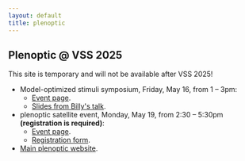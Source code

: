 ```yaml
---
layout: default
title: plenoptic
---
```


## Plenoptic @ VSS 2025

<a class=" notice-light">This site is temporary and will not be available after VSS 2025!</a>

- Model-optimized stimuli symposium, Friday, May 16, from 1 – 3pm:
  - [Event page](https://www.visionsciences.org/symposia/?sym=52).
  - [Slides from Billy's talk](https://presentations.plenoptic.org/2025-05-16_vss-symposium/slides.html).
- plenoptic satellite event, Monday, May 19, from 2:30 – 5:30pm **(registration is required)**:
  - [Event page](https://www.visionsciences.org/2025-plenoptic-satellite/).
  - [Registration form](https://docs.google.com/forms/d/e/1FAIpQLSeZuePECnC1jj0LoLV4hHJxz6zO-SwgXX5Gn9JQXKWCRDL_mQ/viewform).
- [Main plenoptic website](https://plenoptic.org).
